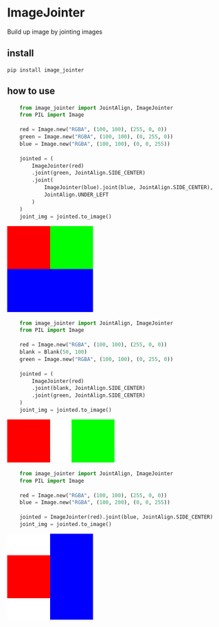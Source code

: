 # ImageJointer

Build up image by jointing images

## install 
```
pip install image_jointer
```

## how to use

```python
    from image_jointer import JointAlign, ImageJointer
    from PIL import Image
    
    red = Image.new("RGBA", (100, 100), (255, 0, 0))
    green = Image.new("RGBA", (100, 100), (0, 255, 0))
    blue = Image.new("RGBA", (100, 100), (0, 0, 255))

    jointed = (
        ImageJointer(red)
        .joint(green, JointAlign.SIDE_CENTER)
        .joint(
            ImageJointer(blue).joint(blue, JointAlign.SIDE_CENTER),
            JointAlign.UNDER_LEFT
        )
    )
    joint_img = jointed.to_image()
```

![simple](./doc/joint_simple.png)
```python
    from image_jointer import JointAlign, ImageJointer
    from PIL import Image    

    red = Image.new("RGBA", (100, 100), (255, 0, 0))
    blank = Blank(50, 100)
    green = Image.new("RGBA", (100, 100), (0, 255, 0))

    jointed = (
        ImageJointer(red)
        .joint(blank, JointAlign.SIDE_CENTER)
        .joint(green, JointAlign.SIDE_CENTER)
    )
    joint_img = jointed.to_image()
```
![blank](./doc/joint_blank.png)

```python
    from image_jointer import JointAlign, ImageJointer
    from PIL import Image

    red = Image.new("RGBA", (100, 100), (255, 0, 0))
    blue = Image.new("RGBA", (100, 200), (0, 0, 255))

    jointed = ImageJointer(red).joint(blue, JointAlign.SIDE_CENTER)
    joint_img = jointed.to_image()
```
![side_center](./doc/joint_side_center.png)
